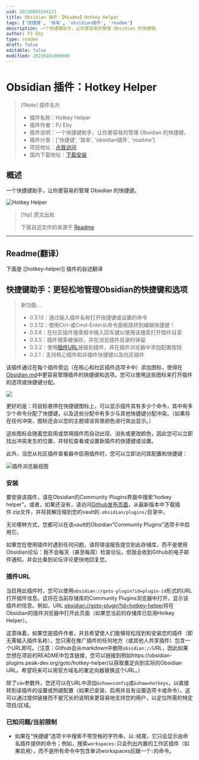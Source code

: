 ```yaml
---
uid: 20230803204121
title: Obsidian 插件：【Readme】Hotkey Helper
tags: ['快捷键', '效率', 'obsidian插件', 'readme']
description: 一个快捷键助手，让你更容易的管理 Obsidian 的快捷键。
author: PJ Eby
type: readme
draft: false
editable: false
modified: 20230101000000
---
```


# Obsidian 插件：Hotkey Helper

> [!Note] 插件名片
> - 插件名称：Hotkey Helper
> - 插件作者：PJ Eby
> - 插件说明：一个快捷键助手，让你更容易的管理 Obsidian 的快捷键。
> - 插件分类：['快捷键', '效率', 'obsidian插件', 'readme']
> - 项目地址：[点我访问](https://github.com/pjeby/hotkey-helper)
> - 国内下载地址：[下载安装](https://pkmer.cn/products/plugin/pluginMarket/?hotkey-helper)

## 概述

一个快捷键助手，让你更容易的管理 Obsidian 的快捷键。

![Hotkey Helper](https://cdn.pkmer.cn/covers/hotkey-helper.png!pkmer)

> [!tip] 原文出处
> 
>下面自述文件的来源于 [Readme](https://ghproxy.net/https://raw.githubusercontent.com/pjeby/hotkey-helper/master/README.md)
> 

---

## Readme(翻译）

下面是 [[hotkey-helper]] 插件的自述翻译


## 快捷键助手：更轻松地管理Obsidian的快捷键和选项

> 新功能...
>
> * 0.3.13：通过输入插件名称打开快捷键或设置的命令
> * 0.3.12：使用Ctrl-或Cmd-Enter从命令面板跳转到编辑快捷键！
> * 0.3.8：在社区插件搜索框中输入回车键以使用该搜索打开插件目录
> * 0.3.5：插件搜索被保存，并在浏览插件目录时保留
> * 0.3.2：使用[插件URL](#plugin-urls)链接到插件，并在插件浏览器中添加配置按钮
> * 0.2.1：支持核心插件和非插件快捷键以及社区插件

该插件通过在每个插件旁边（在核心和社区插件选项卡中）添加图标，使得在[Obsidian.md](https://obsidian.md)中更容易管理插件的快捷键和选项。您可以使用这些图标来打开插件的选项或快捷键分配。

![](https://raw.githubusercontent.com/pjeby/hotkey-helper/master/hotkey-helper.gif)

更好的是：将鼠标悬停在快捷键图标上，可以显示插件具有多少个命令，其中有多少个命令分配了快捷键，以及这些分配中有多少与其他快捷键分配冲突。（如果存在任何冲突，图标还会以您的主题错误背景颜色进行突出显示。）

这些图标会随着您启用或禁用插件而自动出现、消失或更改颜色，因此您可以立即找出冲突发生的位置，并轻松查看或设置新插件的快捷键或设置。

此外，当您从社区插件查看器中启用插件时，您可以立即访问其配置和快捷键：

![插件浏览器视图](https://raw.githubusercontent.com/pjeby/hotkey-helper/master/plugin-browser.png)

### 安装

要安装该插件，请在Obsidian的Community Plugins界面中搜索“hotkey helper”。或者，如果还没有，请访问[Github发布页面](https://github.com/pjeby/hotkey-helper/releases)，从最新版本中下载插件.zip文件，并将其解压缩到您的vault的`.obsidian/plugins/`目录中。

无论哪种方式，您都可以在该vault的Obsidian“Community Plugins”选项卡中启用它。

如果您在使用插件时遇到任何问题，请将错误报告提交到此存储库，而不是使用Obsidian论坛：我不会每天（甚至每周）检查论坛，但我会收到Github的电子邮件通知，并会比看到论坛评论更快地回复您。

### 插件URL

当启用此插件时，您可以使用`obsidian://goto-plugin?id=plugin-id`形式的URL打开插件信息。这将在当前存储库的Community Plugins浏览器中打开，显示该插件的信息。例如，URL <obsidian://goto-plugin?id=hotkey-helper>将在Obsidian的插件浏览器中打开此页面（如果您当前的存储库已启用Hotkey Helper）。

这意味着，如果您是插件作者，并且希望使人们能够轻松找到和安装您的插件（即无需输入插件名称），您只需在推广插件的任何地方（或其他人共享插件）包含一个URL即可。（注意：Github会从markdown中删除`obsidian://`URL，因此如果您想在项目的README中包含链接，您可以链接到例如https://obsidian-plugins.peak-dev.org/goto/hotkey-helper/以获取重定向到实际的Obsidian URL。希望将来可以用官方域名的重定向器替换这个URL。）

除了`id=`参数外，您还可以在URL中添加`&show=config`或`&show=hotkeys`，以直接转到该插件的设置或热键配置（如果已安装、启用并且有设置选项卡或命令）。这可以通过提供链接而不是冗长的说明来更容易地支持您的用户，以定位所需的特定项目/区域。

### 已知问题/当前限制

* 如果在“快捷键”选项卡中搜索不带空格的字符串，以`:`结尾，它只会显示由命名插件提供的命令；例如，搜索`workspaces:`只会列出内置的工作区插件（如果启用），而不是所有命令中包含单词workspaces后跟一个`:`的命令。



